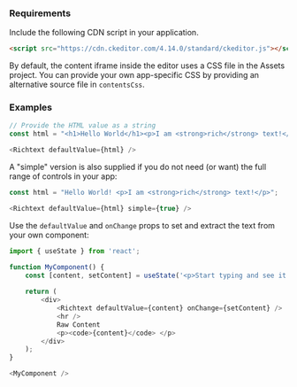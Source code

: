 
### Requirements

Include the following CDN script in your application.

```html
<script src="https://cdn.ckeditor.com/4.14.0/standard/ckeditor.js"></script>
```

By default, the content iframe inside the editor uses a CSS file in the Assets project. You can provide your own app-specific CSS by providing an alternative source file in `contentsCss`. 

### Examples

```js
// Provide the HTML value as a string
const html = "<h1>Hello World</h1><p>I am <strong>rich</strong> text!</p>";

<Richtext defaultValue={html} />
```

A "simple" version is also supplied if you do not need (or want) the full range of controls in your app:

```js
const html = "Hello World! <p>I am <strong>rich</strong> text!</p>";

<Richtext defaultValue={html} simple={true} />
```

Use the `defaultValue` and `onChange` props to set and extract the text from your own component:

```js
import { useState } from 'react';

function MyComponent() {
    const [content, setContent] = useState('<p>Start typing and see it update live</p>');
    
    return (
        <div>
            <Richtext defaultValue={content} onChange={setContent} />
            <hr />
            Raw Content
            <p><code>{content}</code> </p>
        </div>
    );
}

<MyComponent />
```
